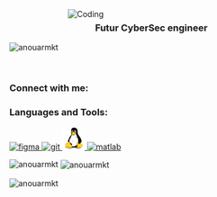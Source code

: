 <img align="right" alt="Coding" width="400" src="https://i.pinimg.com/originals/8b/fd/01/8bfd01c18be1b5059bc0d7770d9dabf1.gif">
<h3 align="center">Futur CyberSec engineer</h3>


<p align="left"> <img src="https://komarev.com/ghpvc/?username=anouarmkt&label=Profile%20views&color=0e75b6&style=flat" alt="anouarmkt" /> </p>

<p align="left"> <a href="https://twitter.com/" target="blank"><img src="https://img.shields.io/twitter/follow/?logo=twitter&style=for-the-badge" alt="" /></a> </p>

<h3 align="left">Connect with me:</h3>
<p align="left">
</p>

<h3 align="left">Languages and Tools:</h3>
<p align="left"> <a href="https://www.figma.com/" target="_blank" rel="noreferrer"> <img src="https://www.vectorlogo.zone/logos/figma/figma-icon.svg" alt="figma" width="40" height="40"/> </a> <a href="https://git-scm.com/" target="_blank" rel="noreferrer"> <img src="https://www.vectorlogo.zone/logos/git-scm/git-scm-icon.svg" alt="git" width="40" height="40"/> </a> <a href="https://www.linux.org/" target="_blank" rel="noreferrer"> <img src="https://raw.githubusercontent.com/devicons/devicon/master/icons/linux/linux-original.svg" alt="linux" width="40" height="40"/> </a> <a href="https://www.mathworks.com/" target="_blank" rel="noreferrer"> <img src="https://upload.wikimedia.org/wikipedia/commons/2/21/Matlab_Logo.png" alt="matlab" width="40" height="40"/> </a> </p>

<p><img align="left" src="https://github-readme-stats.vercel.app/api/top-langs?username=anouarmkt&show_icons=true&locale=en&layout=compact" alt="anouarmkt" /></p>

<p>&nbsp;<img align="center" src="https://github-readme-stats.vercel.app/api?username=anouarmkt&show_icons=true&locale=en" alt="anouarmkt" /></p>

<p><img align="center" src="https://github-readme-streak-stats.herokuapp.com/?user=anouarmkt&" alt="anouarmkt" /></p>

